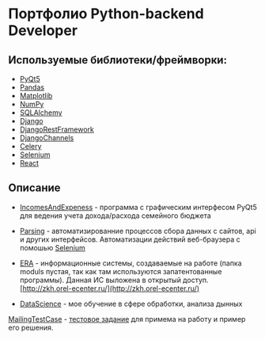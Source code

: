 # Портфолио Python-backend Developer

## Используемые библиотеки/фреймворки:

- [PyQt5](https://doc.qt.io/qtforpython/)
- [Pandas](https://pandas.pydata.org/)
- [Matplotlib](https://matplotlib.org/l)
- [NumPy](https://numpy.org/)
- [SQLAlchemy](https://www.sqlalchemy.org/)
- [Django](https://www.djangoproject.com/)
- [DjangoRestFramework](https://pandas.pydata.org/)
- [DjangoChannels](https://channels.readthedocs.io/en/stable/)
- [Celery](https://docs.celeryq.dev/en/stable/)
- [Selenium](https://www.selenium.dev/)
- [React](https://ru.reactjs.org/)


## Описание

- [IncomesAndExpeness](https://github.com/Aleksey512/Portfolio/tree/main/IncomesAndExpeness) - программа с графическим интерфесом PyQt5 для ведения учета дохода/расхода семейного бюджета

- [Parsing](https://github.com/Aleksey512/Portfolio/tree/main/Parsing) - автоматизированние процессов сбора данных с сайтов, api и других интерфейсов. Автоматизации действий веб-браузера с помошью [Selenium](https://www.selenium.dev/)

- [ERA](https://github.com/Aleksey512/Portfolio/tree/main/ERA) - информационные системы, создаваемые на работе (папка moduls пустая, так как там используются запатентованные программы). Данная ИС выложена в открытый доступ. [http://zkh.orel-ecenter.ru/](http://zkh.orel-ecenter.ru/)

- [DataScience](https://github.com/Aleksey512/Portfolio/tree/main/DataScience) - мое обучение в сфере обработки, анализа дынных

[MailingTestCase](https://github.com/Aleksey512/Portfolio/tree/main/MailingTestCase) - [тестовое задание](https://github.com/Aleksey512/Portfolio/blob/main/MailingTestCase/Test%20Task.pdf) для примема на работу и пример его решения.
